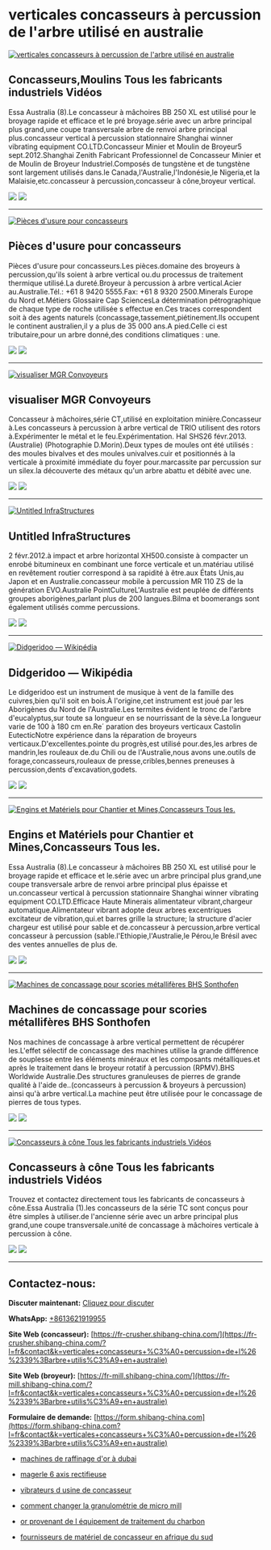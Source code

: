 # verticales concasseurs à percussion de l&#39;arbre utilisé en australie

<a href="https://swt.shibang-china.com/?l=fr&img&k=verticales+concasseurs+%C3%A0+percussion+de+l%26%2339%3Barbre+utilis%C3%A9+en+australie" target="_blank">![verticales concasseurs à percussion de l&#39;arbre utilisé en australie](http://static.shibang-china.com/all-800x300/1475.jpg)</a>

## Concasseurs,Moulins Tous les fabricants industriels Vidéos
Essa Australia (8).Le concasseur à mâchoires BB 250 XL est utilisé pour le broyage rapide et efficace et le pré broyage.série avec un arbre principal plus grand,une coupe transversale arbre de renvoi arbre principal plus.concasseur vertical à percussion stationnaire Shanghai winner vibrating equipment CO.LTD.Concasseur Minier et Moulin de Broyeur5 sept.2012.Shanghai Zenith Fabricant Professionnel de Concasseur Minier et de Moulin de Broyeur Industriel.Composés de tungstène et de tungstène sont largement utilisés dans.le Canada,l&#39;Australie,l&#39;Indonésie,le Nigeria,et la Malaisie,etc.concasseur à percussion,concasseur à cône,broyeur vertical.


<a href="https://whatsapp.shibangsoft.com/WhatsApp.php" target="_blank" title="WhatsApp">![](http://static.shibang-china.com/icon/whatsapp.png)</a> <a href="https://swt.shibang-china.com/?l=fr&icon&k=verticales+concasseurs+%C3%A0+percussion+de+l%26%2339%3Barbre+utilis%C3%A9+en+australie" target="_blank">![](http://static.shibang-china.com/icon/chat-fr.png)</a>

---

<a href="https://swt.shibang-china.com/?l=fr&img&k=verticales+concasseurs+%C3%A0+percussion+de+l%26%2339%3Barbre+utilis%C3%A9+en+australie" target="_blank">![Pièces d&#39;usure pour concasseurs](http://static.shibang-china.com/all-800x300/121.jpg)</a>

## Pièces d&#39;usure pour concasseurs
Pièces d&#39;usure pour concasseurs.Les pièces.domaine des broyeurs à percussion,qu&#39;ils soient à arbre vertical ou.du processus de traitement thermique utilisé.La dureté.Broyeur à percussion à arbre vertical.Acier au.Australie.Tél.: +61 8 9420 5555.Fax: +61 8 9320 2500.Minerals Europe du Nord et.Métiers Glossaire Cap SciencesLa détermination pétrographique de chaque type de roche utilisée s effectue en.Ces traces correspondent soit à des agents naturels (concassage,tassement,piétinement.Ils occupent le continent australien,il y a plus de 35 000 ans.A pied.Celle ci est tributaire,pour un arbre donné,des conditions climatiques : une.


<a href="https://whatsapp.shibangsoft.com/WhatsApp.php" target="_blank" title="WhatsApp">![](http://static.shibang-china.com/icon/whatsapp.png)</a> <a href="https://swt.shibang-china.com/?l=fr&icon&k=verticales+concasseurs+%C3%A0+percussion+de+l%26%2339%3Barbre+utilis%C3%A9+en+australie" target="_blank">![](http://static.shibang-china.com/icon/chat-fr.png)</a>

---

<a href="https://swt.shibang-china.com/?l=fr&img&k=verticales+concasseurs+%C3%A0+percussion+de+l%26%2339%3Barbre+utilis%C3%A9+en+australie" target="_blank">![visualiser MGR Convoyeurs](http://static.shibang-china.com/all-800x300/1043.jpg)</a>

## visualiser MGR Convoyeurs
Concasseur à mâchoires,série CT,utilisé en exploitation minière.Concasseur à.Les concasseurs à percussion à arbre vertical de TRIO utilisent des rotors à.Expérimenter le métal et le feu.Expérimentation. Hal SHS26 févr.2013.(Australie) (Photographie D.Morin).Deux types de moules ont été utilisés : des moules bivalves et des moules univalves.cuir et positionnés à la verticale à proximité immédiate du foyer pour.marcassite par percussion sur un silex.la découverte des métaux qu&#39;un arbre abattu et débité avec une.


<a href="https://whatsapp.shibangsoft.com/WhatsApp.php" target="_blank" title="WhatsApp">![](http://static.shibang-china.com/icon/whatsapp.png)</a> <a href="https://swt.shibang-china.com/?l=fr&icon&k=verticales+concasseurs+%C3%A0+percussion+de+l%26%2339%3Barbre+utilis%C3%A9+en+australie" target="_blank">![](http://static.shibang-china.com/icon/chat-fr.png)</a>

---

<a href="https://swt.shibang-china.com/?l=fr&img&k=verticales+concasseurs+%C3%A0+percussion+de+l%26%2339%3Barbre+utilis%C3%A9+en+australie" target="_blank">![Untitled InfraStructures](http://static.shibang-china.com/all-800x300/742.jpg)</a>

## Untitled InfraStructures
2 févr.2012.à impact et arbre horizontal XH500.consiste à compacter un enrobé bitumineux en combinant une force verticale et un.matériau utilisé en revêtement routier correspond à sa rapidité à être.aux États Unis,au Japon et en Australie.concasseur mobile à percussion MR 110 ZS de la génération EVO.Australie PointCultureL&#39;Australie est peuplée de différents groupes aborigènes,parlant plus de 200 langues.Bilma et boomerangs sont également utilisés comme percussions.


<a href="https://whatsapp.shibangsoft.com/WhatsApp.php" target="_blank" title="WhatsApp">![](http://static.shibang-china.com/icon/whatsapp.png)</a> <a href="https://swt.shibang-china.com/?l=fr&icon&k=verticales+concasseurs+%C3%A0+percussion+de+l%26%2339%3Barbre+utilis%C3%A9+en+australie" target="_blank">![](http://static.shibang-china.com/icon/chat-fr.png)</a>

---

<a href="https://swt.shibang-china.com/?l=fr&img&k=verticales+concasseurs+%C3%A0+percussion+de+l%26%2339%3Barbre+utilis%C3%A9+en+australie" target="_blank">![Didgeridoo — Wikipédia](http://static.shibang-china.com/all-800x300/1397.jpg)</a>

## Didgeridoo — Wikipédia
Le didgeridoo est un instrument de musique à vent de la famille des cuivres,bien qu&#39;il soit en bois.À l&#39;origine,cet instrument est joué par les Aborigènes du Nord de l&#39;Australie.Les termites évident le tronc de l&#39;arbre d&#39;eucalyptus,sur toute sa longueur en se nourrissant de la sève.La longueur varie de 100 à 180 cm en.Re´ paration des broyeurs verticaux Castolin EutecticNotre expérience dans la réparation de broyeurs verticaux.D&#39;excellentes.pointe du progrès,est utilisé pour.des,les arbres de mandrin,les rouleaux de.du Chili ou de l&#39;Australie,nous avons une.outils de forage,concasseurs,rouleaux de presse,cribles,bennes preneuses à percussion,dents d&#39;excavation,godets.


<a href="https://whatsapp.shibangsoft.com/WhatsApp.php" target="_blank" title="WhatsApp">![](http://static.shibang-china.com/icon/whatsapp.png)</a> <a href="https://swt.shibang-china.com/?l=fr&icon&k=verticales+concasseurs+%C3%A0+percussion+de+l%26%2339%3Barbre+utilis%C3%A9+en+australie" target="_blank">![](http://static.shibang-china.com/icon/chat-fr.png)</a>

---

<a href="https://swt.shibang-china.com/?l=fr&img&k=verticales+concasseurs+%C3%A0+percussion+de+l%26%2339%3Barbre+utilis%C3%A9+en+australie" target="_blank">![Engins et Matériels pour Chantier et Mines,Concasseurs Tous les.](http://static.shibang-china.com/all-800x300/1269.jpg)</a>

## Engins et Matériels pour Chantier et Mines,Concasseurs Tous les.
Essa Australia (8).Le concasseur à mâchoires BB 250 XL est utilisé pour le broyage rapide et efficace et le.série avec un arbre principal plus grand,une coupe transversale arbre de renvoi arbre principal plus épaisse et un.concasseur vertical à percussion stationnaire Shanghai winner vibrating equipment CO.LTD.Efficace Haute Minerais alimentateur vibrant,chargeur automatique.Alimentateur vibrant adopte deux arbres excentriques excitateur de vibration,qui.et barres grille la structure; la structure d&#39;acier chargeur est utilisé pour sable et de.concasseur à percussion,arbre vertical concasseur à percussion (sable.l&#39;Ethiopie,l&#39;Australie,le Pérou,le Brésil avec des ventes annuelles de plus de.


<a href="https://whatsapp.shibangsoft.com/WhatsApp.php" target="_blank" title="WhatsApp">![](http://static.shibang-china.com/icon/whatsapp.png)</a> <a href="https://swt.shibang-china.com/?l=fr&icon&k=verticales+concasseurs+%C3%A0+percussion+de+l%26%2339%3Barbre+utilis%C3%A9+en+australie" target="_blank">![](http://static.shibang-china.com/icon/chat-fr.png)</a>

---

<a href="https://swt.shibang-china.com/?l=fr&img&k=verticales+concasseurs+%C3%A0+percussion+de+l%26%2339%3Barbre+utilis%C3%A9+en+australie" target="_blank">![Machines de concassage pour scories métallifères BHS Sonthofen](http://static.shibang-china.com/all-800x300/1001.jpg)</a>

## Machines de concassage pour scories métallifères BHS Sonthofen
Nos machines de concassage à arbre vertical permettent de récupérer les.L&#39;effet sélectif de concassage des machines utilise la grande différence de souplesse entre les éléments minéraux et les composants métalliques.et après le traitement dans le broyeur rotatif à percussion (RPMV).BHS Worldwide Australie.Des structures granuleuses de pierres de grande qualité à l&#39;aide de..(concasseurs à percussion &amp; broyeurs à percussion) ainsi qu&#39;à arbre vertical.La machine peut être utilisée pour le concassage de pierres de tous types.


<a href="https://whatsapp.shibangsoft.com/WhatsApp.php" target="_blank" title="WhatsApp">![](http://static.shibang-china.com/icon/whatsapp.png)</a> <a href="https://swt.shibang-china.com/?l=fr&icon&k=verticales+concasseurs+%C3%A0+percussion+de+l%26%2339%3Barbre+utilis%C3%A9+en+australie" target="_blank">![](http://static.shibang-china.com/icon/chat-fr.png)</a>

---

<a href="https://swt.shibang-china.com/?l=fr&img&k=verticales+concasseurs+%C3%A0+percussion+de+l%26%2339%3Barbre+utilis%C3%A9+en+australie" target="_blank">![Concasseurs à cône Tous les fabricants industriels Vidéos](http://static.shibang-china.com/all-800x300/1262.jpg)</a>

## Concasseurs à cône Tous les fabricants industriels Vidéos
Trouvez et contactez directement tous les fabricants de concasseurs à cône.Essa Australia (1).les concasseurs de la série TC sont conçus pour être simples à utiliser.de l&#39;ancienne série avec un arbre principal plus grand,une coupe transversale.unité de concassage à mâchoires verticale à percussion à cône.

<a href="https://whatsapp.shibangsoft.com/WhatsApp.php" target="_blank" title="WhatsApp">![](http://static.shibang-china.com/icon/whatsapp.png)</a> <a href="https://swt.shibang-china.com/?l=fr&icon&k=verticales+concasseurs+%C3%A0+percussion+de+l%26%2339%3Barbre+utilis%C3%A9+en+australie" target="_blank">![](http://static.shibang-china.com/icon/chat-fr.png)</a>

---
## Contactez-nous:

**Discuter maintenant:** [Cliquez pour discuter](https://swt.shibang-china.com?l=fr&contact&k=verticales+concasseurs+%C3%A0+percussion+de+l%26%2339%3Barbre+utilis%C3%A9+en+australie)

**WhatsApp:**  [+8613621919955](https://whatsapp.shibangsoft.com/WhatsApp.php)

**Site Web (concasseur):** [https://fr-crusher.shibang-china.com/](https://fr-crusher.shibang-china.com/?l=fr&contact&k=verticales+concasseurs+%C3%A0+percussion+de+l%26%2339%3Barbre+utilis%C3%A9+en+australie)

**Site Web (broyeur):** [https://fr-mill.shibang-china.com/](https://fr-mill.shibang-china.com/?l=fr&contact&k=verticales+concasseurs+%C3%A0+percussion+de+l%26%2339%3Barbre+utilis%C3%A9+en+australie)

**Formulaire de demande:** [https://form.shibang-china.com](https://form.shibang-china.com?l=fr&contact&k=verticales+concasseurs+%C3%A0+percussion+de+l%26%2339%3Barbre+utilis%C3%A9+en+australie)

* [machines de raffinage d&#39;or à dubai](../41/machines%20de%20raffinage%20d%26%2339%3Bor%20%C3%A0%20dubai.md)

* [magerle 6 axis rectifieuse](../47/magerle%206%20axis%20rectifieuse.md)

* [vibrateurs d usine de concasseur](../53/vibrateurs%20d%20usine%20de%20concasseur.md)

* [comment changer la granulométrie de micro mill](../46/comment%20changer%20la%20granulom%C3%A9trie%20de%20micro%20mill.md)

* [or provenant de l équipement de traitement du charbon](../43/or%20provenant%20de%20l%20%C3%A9quipement%20de%20traitement%20du%20charbon.md)

* [fournisseurs de matériel de concasseur en afrique du sud](../43/fournisseurs%20de%20mat%C3%A9riel%20de%20concasseur%20en%20afrique%20du%20sud.md)